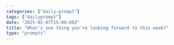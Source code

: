 ```yaml
---
categories: ["daily-prompt"]
tags: ["dailyprompt"]
date: "2025-02-07T15:00:00Z"
title: "What's one thing you're looking forward to this week?"
type: "prompts"
---
```

